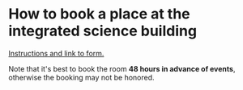 # How to book a place at the integrated science building

[Instructions and link to form.](https://www.cns.umass.edu/about/reservations)

Note that it's best to book the room **48 hours in advance of events**, otherwise the booking may not be honored. 
